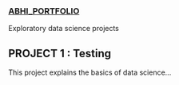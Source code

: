 ### [ABHI_PORTFOLIO](https://abhijithtr.github.io/Abhi_portfolio/)
Exploratory data science projects


## PROJECT 1 : Testing
This project explains the basics of data science...

